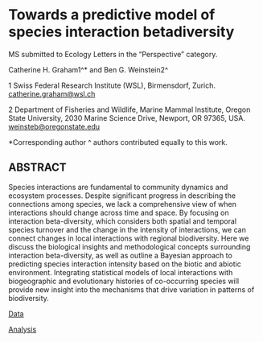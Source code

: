# Towards a predictive model of species interaction betadiversity

MS submitted to Ecology Letters in the “Perspective” category. 

Catherine H. Graham1^* and Ben G. Weinstein2^

1 Swiss Federal Research Institute (WSL), Birmensdorf, Zurich. catherine.graham@wsl.ch

2 Department of Fisheries and Wildlife, Marine Mammal Institute, Oregon State University, 2030 Marine Science Drive, Newport, 
OR 97365, USA. weinsteb@oregonstate.edu

*Corresponding author 
^ authors contributed equally to this work.

## ABSTRACT
Species interactions are fundamental to community dynamics and ecosystem processes. Despite significant progress in describing the connections among species, we lack a comprehensive view of when interactions should change across time and space. By focusing on interaction beta-diversity, which considers both spatial and temporal species turnover and the change in the intensity of interactions, we can connect changes in local interactions with regional biodiversity. Here we discuss the biological insights and methodological concepts surrounding interaction beta-diversity, as well as outline a Bayesian approach to predicting species interaction intensity based on the biotic and abiotic environment. Integrating statistical models of local interactions with biogeographic and evolutionary histories of co-occurring species will provide new insight into the mechanisms that drive variation in patterns of biodiversity. 

[Data](https://github.com/bw4sz/BetaNetwork/tree/master/data)

[Analysis](https://github.com/bw4sz/BetaNetwork/blob/master/Forecast.html)


